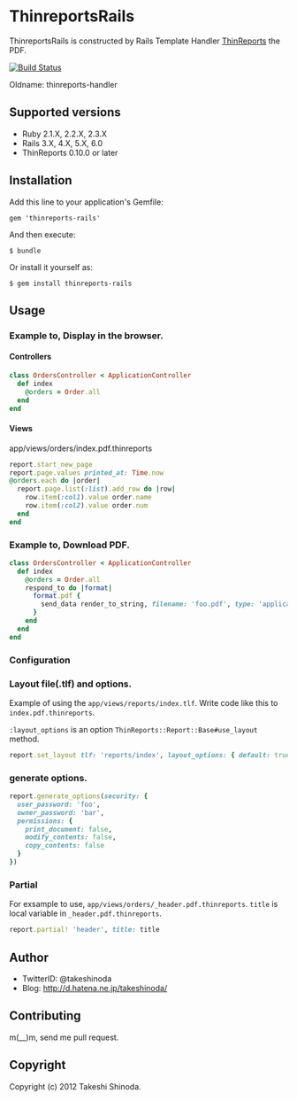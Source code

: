 # ThinreportsRails
ThinreportsRails is constructed by Rails Template Handler [ThinReports](http://www.thinreports.org/ "ThinReposts") the PDF.

[![Build Status](https://travis-ci.org/takeshinoda/thinreports-rails.svg?branch=master)](https://travis-ci.org/takeshinoda/thinreports-rails)

Oldname: thinreports-handler


## Supported versions

* Ruby 2.1.X, 2.2.X, 2.3.X
* Rails 3.X, 4.X, 5.X, 6.0
* ThinReports 0.10.0 or later

## Installation

Add this line to your application's Gemfile:

    gem 'thinreports-rails'

And then execute:

    $ bundle

Or install it yourself as:

    $ gem install thinreports-rails

## Usage

### Example to, Display in the browser.

#### Controllers
``` ruby
class OrdersController < ApplicationController
  def index
    @orders = Order.all
  end
end
```

#### Views

app/views/orders/index.pdf.thinreports

``` ruby
report.start_new_page
report.page.values printed_at: Time.now
@orders.each do |order|
  report.page.list(:list).add_row do |row|
    row.item(:col1).value order.name
    row.item(:col2).value order.num
  end
end
```

### Example to, Download PDF.

``` ruby
class OrdersController < ApplicationController
  def index
    @orders = Order.all
    respond_to do |format|
      format.pdf {
        send_data render_to_string, filename: 'foo.pdf', type: 'application/pdf', disposition: 'attachment'
      }
    end
  end
end
```

### Configuration

### Layout file(.tlf) and options.

Example of using the `app/views/reports/index.tlf`.
Write code like this to `index.pdf.thinreports`.

`:layout_options` is an option `ThinReports::Report::Base#use_layout` method.

``` ruby
report.set_layout tlf: 'reports/index', layout_options: { default: true }
```

### generate options.
``` ruby
report.generate_options(security: {
  user_password: 'foo',
  owner_password: 'bar',
  permissions: {
    print_document: false,
    modify_contents: false,
    copy_contents: false
  }
})
```

### Partial

For exsample to use, `app/views/orders/_header.pdf.thinreports`.
`title` is local variable in `_header.pdf.thinreports`.

``` ruby
report.partial! 'header', title: title
```

## Author

* TwitterID: @takeshinoda
* Blog: http://d.hatena.ne.jp/takeshinoda/

## Contributing

m(__)m, send me pull request.

## Copyright

Copyright (c) 2012 Takeshi Shinoda.
